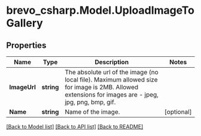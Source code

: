 # brevo_csharp.Model.UploadImageToGallery
## Properties

Name | Type | Description | Notes
------------ | ------------- | ------------- | -------------
**ImageUrl** | **string** | The absolute url of the image (no local file). Maximum allowed size for image is 2MB. Allowed extensions for images are - jpeg, jpg, png, bmp, gif. | 
**Name** | **string** | Name of the image. | [optional] 

[[Back to Model list]](../README.md#documentation-for-models) [[Back to API list]](../README.md#documentation-for-api-endpoints) [[Back to README]](../README.md)

